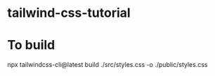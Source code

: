 # tailwind-css-tutorial

# To build 

npx tailwindcss-cli@latest build ./src/styles.css -o ./public/styles.css